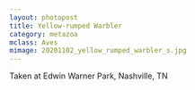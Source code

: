 ```yaml
---
layout: photopost
title: Yellow-rumped Warbler
category: metazoa
mclass: Aves
mimage: 20201102_yellow_rumped_warbler_s.jpg
---
```


Taken at Edwin Warner Park, Nashville, TN
